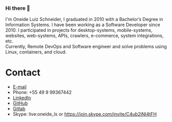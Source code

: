 ### Hi there 👋

I'm Oneide Luiz Schneider, I graduated in 2010 with a Bachelor’s Degree in Information Systems.
I have been working as a Software Developer since 2010. I participated in projects for desktop-systems, mobile-systems, websites, web-systems, APIs, crawlers, e-commerce, system integrations, etc. \
Currently, Remote DevOps and Software engineer and solve problems using Linux, containers, and cloud. 

# Contact 

- [E-mail](mailto:oneidels@gmail.com)
- Phone: +55 49 9 99367442 
- [LinkedIn](https://www.linkedin.com/in/oneideluizschneider)
- [GitHub](https://github.com/OneideLuizSchneider)
- [Gitlab](https://gitlab.com/oneideluizschneider)
- Skype: live:oneide_ls or https://join.skype.com/invite/C4ub2iNI4tFH 


<!--
**OneideLuizSchneider/OneideLuizSchneider** is a ✨ _special_ ✨ repository because its `README.md` (this file) appears on your GitHub profile.

Here are some ideas to get you started:

- 🔭 I’m currently working on ...
- 🌱 I’m currently learning ...
- 👯 I’m looking to collaborate on ...
- 🤔 I’m looking for help with ...
- 💬 Ask me about ...
- 📫 How to reach me: ...
- 😄 Pronouns: ...
- ⚡ Fun fact: ...
-->

